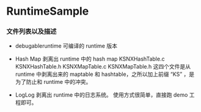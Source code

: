 # RuntimeSample


### 文件列表以及描述
- debugableruntime
可编译的 runtime 版本

- Hash Map
剥离出 runtime 中的 hash map
KSNXHashTable.c KSNXHashTable.h KSNXMapTable.c KSNXMapTable.h 这四个文件是从 runtime 中剥离出来的 maptable 和 hashtable，之所以加上前缀 “KS” ，是为了防止和 runtime 中的冲突。

- LogLog
剥离出 runtime 中的日志系统。
使用方式很简单，直接跑 demo 工程即可。





